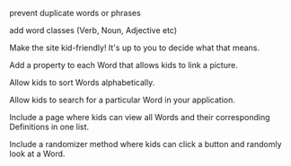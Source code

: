 prevent duplicate words or phrases

add word classes (Verb, Noun, Adjective etc)

Make the site kid-friendly! It's up to you to decide what that means.

Add a property to each Word that allows kids to link a picture.

Allow kids to sort Words alphabetically.

Allow kids to search for a particular Word in your application.

Include a page where kids can view all Words and their corresponding Definitions in one list.

Include a randomizer method where kids can click a button and randomly look at a Word.
